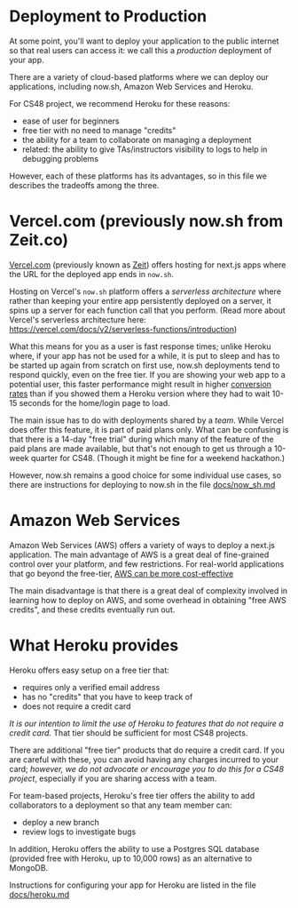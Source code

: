 # Deployment to Production

At some point, you'll want to deploy your application to the public internet
so that real users can access it: we call this a _production_ deployment
of your app.

There are a variety of cloud-based platforms where we can deploy our
applications, including now.sh, Amazon Web Services and Heroku.

For CS48 project, we recommend Heroku for these reasons:

- ease of user for beginners
- free tier with no need to manage "credits"
- the ability for a team to collaborate on managing a deployment
- related: the ability to give TAs/instructors visibility to logs
  to help in debugging problems

However, each of these platforms has its advantages, so in this file
we describes the tradeoffs among the three.

# Vercel.com (previously now.sh from Zeit.co)

[Vercel.com](https://vercel.com) (previously known as [Zeit](https://vercel.com/blog/zeit-is-now-vercel)) offers hosting for next.js apps where the URL
for the deployed app ends in `now.sh`.

Hosting on Vercel's `now.sh` platform offers a _serverless architecture_ where rather than keeping your entire app persistently deployed on a server, it
spins up a server for each function call that you perform.
(Read more about Vercel's serverless architecture here: <https://vercel.com/docs/v2/serverless-functions/introduction>)

What this means for you as a user is fast response times; unlike Heroku
where, if your app has not be used for a while, it is put to sleep and has
to be started up again from scratch on first use, now.sh deployments
tend to respond quickly, even on the free tier. If you are showing your
web app to a potential user, this faster performance might result
in higher [conversion rates](https://www.nngroup.com/articles/conversion-rates/) than if you showed them a Heroku version where they had to wait 10-15 seconds
for the home/login page to load.

The main issue has to do with deployments shared by a _team_. While
Vercel does offer this feature, it is part of paid plans only. What
can be confusing is that there is a 14-day "free trial" during which
many of the feature of the paid plans are made available, but that's
not enough to get us through a 10-week quarter for CS48. (Though it
might be fine for a weekend hackathon.)

However, now.sh remains a good choice for some individual use cases,
so there are instructions for deploying to now.sh in the file
[docs/now_sh.md](./now_sh.md)

# Amazon Web Services

Amazon Web Services (AWS) offers a variety of ways to deploy a
next.js application. The main advantage of AWS is a great deal of
fine-grained control over your platform, and few restrictions. For
real-world applications that go beyond the free-tier,
[AWS can be more cost-effective](https://railsware.com/blog/heroku-vs-aws-which-paas-hosting-to-choose/)

The main disadvantage is that there is a great deal of complexity
involved in learning how to deploy on AWS, and some overhead in obtaining
"free AWS credits", and these credits eventually run out.

# What Heroku provides

Heroku offers easy setup on a free tier that:

- requires only a verified email address
- has no "credits" that you have to keep track of
- does not require a credit card

_It is our intention to limit the use
of Heroku to features that do not require a credit card._
That tier should be sufficient for most CS48 projects.

There are additional "free tier" products that do
require a credit card. If you are careful with these, you can
avoid having any charges incurred to your card; _however, we
do not advocate or encourage you to do this for a CS48 project_,
especially if you are sharing access with a team.

For team-based projects, Heroku's free tier
offers the ability to add collaborators to a deployment so that any team
member can:

- deploy a new branch
- review logs to investigate bugs

In addition, Heroku offers the ability to use a Postgres SQL database
(provided free with Heroku, up to 10,000 rows) as an alternative to
MongoDB.

Instructions for configuring your app for Heroku are listed in the file
[docs/heroku.md](./heroku.md)

